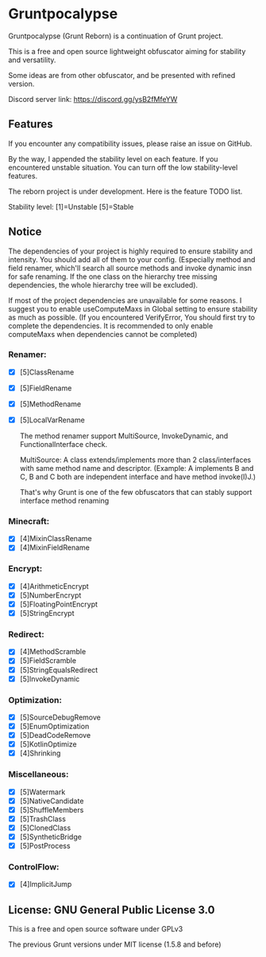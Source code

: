 # Gruntpocalypse

Gruntpocalypse (Grunt Reborn) is a continuation of Grunt project.

This is a free and open source lightweight obfuscator aiming for stability and versatility.

Some ideas are from other obfuscator, and be presented with refined version.

Discord server link: https://discord.gg/ysB2fMfeYW

## Features

If you encounter any compatibility issues, please raise an issue on GitHub.

By the way, I appended the stability level on each feature. If you encountered unstable situation. You can turn off the
low stability-level features.

The reborn project is under development. Here is the feature TODO list.

Stability level: [1]=Unstable [5]=Stable

## Notice

The dependencies of your project is highly required to ensure stability and intensity. You should add all of them to your config. (Especially method and field renamer, which'll search all source methods and invoke dynamic insn for safe renaming. If the one class on the hierarchy tree missing dependencies, the whole hierarchy tree will be excluded).

If most of the project dependencies are unavailable for some reasons. I suggest you to enable useComputeMaxs in Global setting to ensure stability as much as possible. (If you encountered VerifyError, You should first try to complete the dependencies. It is recommended to only enable computeMaxs when dependencies cannot be completed)

### Renamer:

* [X] [5]ClassRename
* [X] [5]FieldRename
* [X] [5]MethodRename
* [X] [5]LocalVarRename

  The method renamer support MultiSource, InvokeDynamic, and FunctionalInterface check. 
 
  MultiSource: A class extends/implements more than 2 class/interfaces with same method name and descriptor. (Example: A implements B and C, B and C both are independent interface and have method invoke(I)J.)

  That's why Grunt is one of the few obfuscators that can stably support interface method renaming

### Minecraft:

* [X] [4]MixinClassRename
* [X] [4]MixinFieldRename

### Encrypt:

* [X] [4]ArithmeticEncrypt
* [X] [5]NumberEncrypt
* [X] [5]FloatingPointEncrypt
* [X] [5]StringEncrypt

### Redirect:

* [X] [4]MethodScramble
* [X] [5]FieldScramble
* [X] [5]StringEqualsRedirect
* [X] [5]InvokeDynamic

### Optimization:

* [X] [5]SourceDebugRemove
* [X] [5]EnumOptimization
* [X] [5]DeadCodeRemove
* [X] [5]KotlinOptimize
* [X] [4]Shrinking

### Miscellaneous:

* [X] [5]Watermark
* [X] [5]NativeCandidate
* [X] [5]ShuffleMembers
* [X] [5]TrashClass
* [X] [5]ClonedClass
* [X] [5]SyntheticBridge
* [X] [5]PostProcess

### ControlFlow:

* [X] [4]ImplicitJump

## License: GNU General Public License 3.0

This is a free and open source software under GPLv3

The previous Grunt versions under MIT license (1.5.8 and before)
